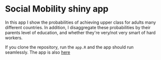 # Social Mobility shiny app

In this app I show the probabilities of achieving upper class for adults many different countries. In addition, I disaggregate these probabilities by their parents level of education, and whether they're very/not very smart of hard workers.

If you clone the repository, run the `app.R` and the app should run seamlessly. The app is also [here](https://cimentadaj.shinyapps.io/social_mobility/)
